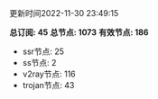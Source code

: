更新时间2022-11-30 23:49:15

**总订阅: 45**
**总节点: 1073**
**有效节点: 186**
- ssr节点: 25
- ss节点: 2
- v2ray节点: 116
- trojan节点: 43
